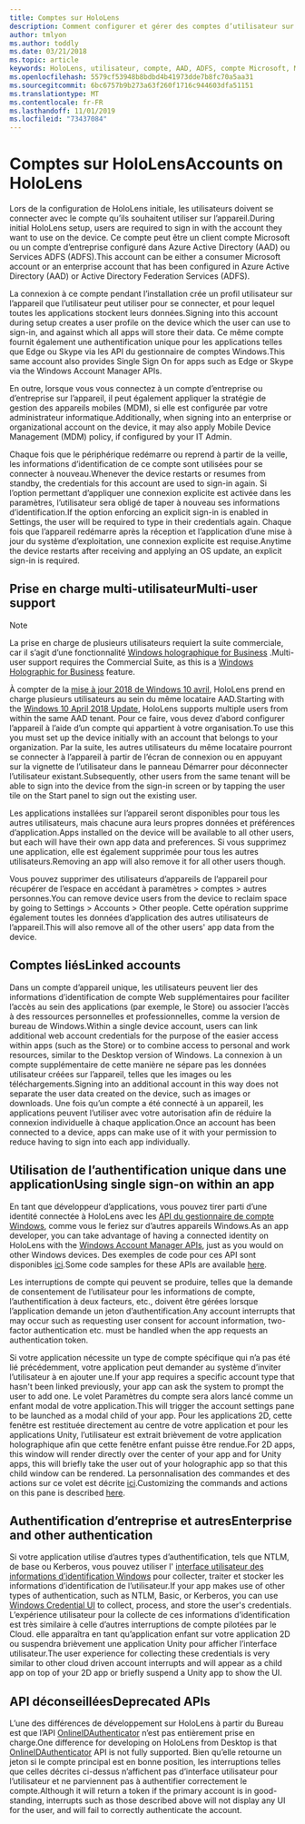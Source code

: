 ```yaml
---
title: Comptes sur HoloLens
description: Comment configurer et gérer des comptes d’utilisateur sur HoloLens.
author: tmlyon
ms.author: toddly
ms.date: 03/21/2018
ms.topic: article
keywords: HoloLens, utilisateur, compte, AAD, ADFS, compte Microsoft, MSA, informations d’identification
ms.openlocfilehash: 5579cf53948b8bdbd4b41973dde7b8fc70a5aa31
ms.sourcegitcommit: 6bc6757b9b273a63f260f1716c944603dfa51151
ms.translationtype: MT
ms.contentlocale: fr-FR
ms.lasthandoff: 11/01/2019
ms.locfileid: "73437084"
---
```

# <a name="accounts-on-hololens"></a><span data-ttu-id="6021d-104">Comptes sur HoloLens</span><span class="sxs-lookup"><span data-stu-id="6021d-104">Accounts on HoloLens</span></span>

<span data-ttu-id="6021d-105">Lors de la configuration de HoloLens initiale, les utilisateurs doivent se connecter avec le compte qu’ils souhaitent utiliser sur l’appareil.</span><span class="sxs-lookup"><span data-stu-id="6021d-105">During initial HoloLens setup, users are required to sign in with the account they want to use on the device.</span></span> <span data-ttu-id="6021d-106">Ce compte peut être un client compte Microsoft ou un compte d’entreprise configuré dans Azure Active Directory (AAD) ou Services ADFS (ADFS).</span><span class="sxs-lookup"><span data-stu-id="6021d-106">This account can be either a consumer Microsoft account or an enterprise account that has been configured in Azure Active Directory (AAD) or Active Directory Federation Services (ADFS).</span></span>

<span data-ttu-id="6021d-107">La connexion à ce compte pendant l’installation crée un profil utilisateur sur l’appareil que l’utilisateur peut utiliser pour se connecter, et pour lequel toutes les applications stockent leurs données.</span><span class="sxs-lookup"><span data-stu-id="6021d-107">Signing into this account during setup creates a user profile on the device which the user can use to sign-in, and against which all apps will store their data.</span></span> <span data-ttu-id="6021d-108">Ce même compte fournit également une authentification unique pour les applications telles que Edge ou Skype via les API du gestionnaire de comptes Windows.</span><span class="sxs-lookup"><span data-stu-id="6021d-108">This same account also provides Single Sign On for apps such as Edge or Skype via the Windows Account Manager APIs.</span></span>

<span data-ttu-id="6021d-109">En outre, lorsque vous vous connectez à un compte d’entreprise ou d’entreprise sur l’appareil, il peut également appliquer la stratégie de gestion des appareils mobiles (MDM), si elle est configurée par votre administrateur informatique.</span><span class="sxs-lookup"><span data-stu-id="6021d-109">Additionally, when signing into an enterprise or organizational account on the device, it may also apply Mobile Device Management (MDM) policy, if configured by your IT Admin.</span></span>

<span data-ttu-id="6021d-110">Chaque fois que le périphérique redémarre ou reprend à partir de la veille, les informations d’identification de ce compte sont utilisées pour se connecter à nouveau.</span><span class="sxs-lookup"><span data-stu-id="6021d-110">Whenever the device restarts or resumes from standby, the credentials for this account are used to sign-in again.</span></span> <span data-ttu-id="6021d-111">Si l’option permettant d’appliquer une connexion explicite est activée dans les paramètres, l’utilisateur sera obligé de taper à nouveau ses informations d’identification.</span><span class="sxs-lookup"><span data-stu-id="6021d-111">If the option enforcing an explicit sign-in is enabled in Settings, the user will be required to type in their credentials again.</span></span> <span data-ttu-id="6021d-112">Chaque fois que l’appareil redémarre après la réception et l’application d’une mise à jour du système d’exploitation, une connexion explicite est requise.</span><span class="sxs-lookup"><span data-stu-id="6021d-112">Anytime the device restarts after receiving and applying an OS update, an explicit sign-in is required.</span></span>

## <a name="multi-user-support"></a><span data-ttu-id="6021d-113">Prise en charge multi-utilisateur</span><span class="sxs-lookup"><span data-stu-id="6021d-113">Multi-user support</span></span>

>[!NOTE]
><span data-ttu-id="6021d-114">La prise en charge de plusieurs utilisateurs requiert la suite commerciale, car il s’agit d’une fonctionnalité [Windows holographique for Business](https://docs.microsoft.com/hololens/hololens-upgrade-enterprise) .</span><span class="sxs-lookup"><span data-stu-id="6021d-114">Multi-user support requires the Commercial Suite, as this is a [Windows Holographic for Business](https://docs.microsoft.com/hololens/hololens-upgrade-enterprise) feature.</span></span>

<span data-ttu-id="6021d-115">À compter de la [mise à jour 2018 de Windows 10 avril](release-notes-april-2018.md), HoloLens prend en charge plusieurs utilisateurs au sein du même locataire AAD.</span><span class="sxs-lookup"><span data-stu-id="6021d-115">Starting with the [Windows 10 April 2018 Update](release-notes-april-2018.md), HoloLens supports multiple users from within the same AAD tenant.</span></span> <span data-ttu-id="6021d-116">Pour ce faire, vous devez d’abord configurer l’appareil à l’aide d’un compte qui appartient à votre organisation.</span><span class="sxs-lookup"><span data-stu-id="6021d-116">To use this you must set up the device initially with an account that belongs to your organization.</span></span> <span data-ttu-id="6021d-117">Par la suite, les autres utilisateurs du même locataire pourront se connecter à l’appareil à partir de l’écran de connexion ou en appuyant sur la vignette de l’utilisateur dans le panneau Démarrer pour déconnecter l’utilisateur existant.</span><span class="sxs-lookup"><span data-stu-id="6021d-117">Subsequently, other users from the same tenant will be able to sign into the device from the sign-in screen or by tapping the user tile on the Start panel to sign out the existing user.</span></span> 

<span data-ttu-id="6021d-118">Les applications installées sur l’appareil seront disponibles pour tous les autres utilisateurs, mais chacune aura leurs propres données et préférences d’application.</span><span class="sxs-lookup"><span data-stu-id="6021d-118">Apps installed on the device will be available to all other users, but each will have their own app data and preferences.</span></span> <span data-ttu-id="6021d-119">Si vous supprimez une application, elle est également supprimée pour tous les autres utilisateurs.</span><span class="sxs-lookup"><span data-stu-id="6021d-119">Removing an app will also remove it for all other users though.</span></span> 

<span data-ttu-id="6021d-120">Vous pouvez supprimer des utilisateurs d’appareils de l’appareil pour récupérer de l’espace en accédant à paramètres > comptes > autres personnes.</span><span class="sxs-lookup"><span data-stu-id="6021d-120">You can remove device users from the device to reclaim space by going to Settings > Accounts > Other people.</span></span> <span data-ttu-id="6021d-121">Cette opération supprime également toutes les données d’application des autres utilisateurs de l’appareil.</span><span class="sxs-lookup"><span data-stu-id="6021d-121">This will also remove all of the other users' app data from the device.</span></span> 

## <a name="linked-accounts"></a><span data-ttu-id="6021d-122">Comptes liés</span><span class="sxs-lookup"><span data-stu-id="6021d-122">Linked accounts</span></span>

<span data-ttu-id="6021d-123">Dans un compte d’appareil unique, les utilisateurs peuvent lier des informations d’identification de compte Web supplémentaires pour faciliter l’accès au sein des applications (par exemple, le Store) ou associer l’accès à des ressources personnelles et professionnelles, comme la version de bureau de Windows.</span><span class="sxs-lookup"><span data-stu-id="6021d-123">Within a single device account, users can link additional web account credentials for the purpose of the easier access within apps (such as the Store) or to combine access to personal and work resources, similar to the Desktop version of Windows.</span></span> <span data-ttu-id="6021d-124">La connexion à un compte supplémentaire de cette manière ne sépare pas les données utilisateur créées sur l’appareil, telles que les images ou les téléchargements.</span><span class="sxs-lookup"><span data-stu-id="6021d-124">Signing into an additional account in this way does not separate the user data created on the device, such as images or downloads.</span></span> <span data-ttu-id="6021d-125">Une fois qu’un compte a été connecté à un appareil, les applications peuvent l’utiliser avec votre autorisation afin de réduire la connexion individuelle à chaque application.</span><span class="sxs-lookup"><span data-stu-id="6021d-125">Once an account has been connected to a device, apps can make use of it with your permission to reduce having to sign into each app individually.</span></span>

## <a name="using-single-sign-on-within-an-app"></a><span data-ttu-id="6021d-126">Utilisation de l’authentification unique dans une application</span><span class="sxs-lookup"><span data-stu-id="6021d-126">Using single sign-on within an app</span></span>

<span data-ttu-id="6021d-127">En tant que développeur d’applications, vous pouvez tirer parti d’une identité connectée à HoloLens avec les [API du gestionnaire de compte Windows](https://msdn.microsoft.com/library/windows/apps/xaml/windows.security.authentication.web.core.aspx), comme vous le feriez sur d’autres appareils Windows.</span><span class="sxs-lookup"><span data-stu-id="6021d-127">As an app developer, you can take advantage of having a connected identity on HoloLens with the [Windows Account Manager APIs](https://msdn.microsoft.com/library/windows/apps/xaml/windows.security.authentication.web.core.aspx), just as you would on other Windows devices.</span></span> <span data-ttu-id="6021d-128">Des exemples de code pour ces API sont disponibles [ici](https://go.microsoft.com/fwlink/p/?LinkId=620621).</span><span class="sxs-lookup"><span data-stu-id="6021d-128">Some code samples for these APIs are available [here](https://go.microsoft.com/fwlink/p/?LinkId=620621).</span></span>

<span data-ttu-id="6021d-129">Les interruptions de compte qui peuvent se produire, telles que la demande de consentement de l’utilisateur pour les informations de compte, l’authentification à deux facteurs, etc., doivent être gérées lorsque l’application demande un jeton d’authentification.</span><span class="sxs-lookup"><span data-stu-id="6021d-129">Any account interrupts that may occur such as requesting user consent for account information, two-factor authentication etc. must be handled when the app requests an authentication token.</span></span>

<span data-ttu-id="6021d-130">Si votre application nécessite un type de compte spécifique qui n’a pas été lié précédemment, votre application peut demander au système d’inviter l’utilisateur à en ajouter une.</span><span class="sxs-lookup"><span data-stu-id="6021d-130">If your app requires a specific account type that hasn't been linked previously, your app can ask the system to prompt the user to add one.</span></span> <span data-ttu-id="6021d-131">Le volet Paramètres du compte sera alors lancé comme un enfant modal de votre application.</span><span class="sxs-lookup"><span data-stu-id="6021d-131">This will trigger the account settings pane to be launched as a modal child of your app.</span></span> <span data-ttu-id="6021d-132">Pour les applications 2D, cette fenêtre est restituée directement au centre de votre application et pour les applications Unity, l’utilisateur est extrait brièvement de votre application holographique afin que cette fenêtre enfant puisse être rendue.</span><span class="sxs-lookup"><span data-stu-id="6021d-132">For 2D apps, this window will render directly over the center of your app and for Unity apps, this will briefly take the user out of your holographic app so that this child window can be rendered.</span></span> <span data-ttu-id="6021d-133">La personnalisation des commandes et des actions sur ce volet est décrite [ici](https://msdn.microsoft.com/library/windows/apps/windows.ui.applicationsettings.webaccountcommand.aspx).</span><span class="sxs-lookup"><span data-stu-id="6021d-133">Customizing the commands and actions on this pane is described [here](https://msdn.microsoft.com/library/windows/apps/windows.ui.applicationsettings.webaccountcommand.aspx).</span></span>

## <a name="enterprise-and-other-authentication"></a><span data-ttu-id="6021d-134">Authentification d’entreprise et autres</span><span class="sxs-lookup"><span data-stu-id="6021d-134">Enterprise and other authentication</span></span>

<span data-ttu-id="6021d-135">Si votre application utilise d’autres types d’authentification, tels que NTLM, de base ou Kerberos, vous pouvez utiliser l' [interface utilisateur des informations d’identification Windows](https://msdn.microsoft.com/library/windows/apps/windows.security.credentials.ui.aspx) pour collecter, traiter et stocker les informations d’identification de l’utilisateur.</span><span class="sxs-lookup"><span data-stu-id="6021d-135">If your app makes use of other types of authentication, such as NTLM, Basic, or Kerberos, you can use [Windows Credential UI](https://msdn.microsoft.com/library/windows/apps/windows.security.credentials.ui.aspx) to collect, process, and store the user's credentials.</span></span> <span data-ttu-id="6021d-136">L’expérience utilisateur pour la collecte de ces informations d’identification est très similaire à celle d’autres interruptions de compte pilotées par le Cloud. elle apparaîtra en tant qu’application enfant sur votre application 2D ou suspendra brièvement une application Unity pour afficher l’interface utilisateur.</span><span class="sxs-lookup"><span data-stu-id="6021d-136">The user experience for collecting these credentials is very similar to other cloud driven account interrupts and will appear as a child app on top of your 2D app or briefly suspend a Unity app to show the UI.</span></span>

## <a name="deprecated-apis"></a><span data-ttu-id="6021d-137">API déconseillées</span><span class="sxs-lookup"><span data-stu-id="6021d-137">Deprecated APIs</span></span>

<span data-ttu-id="6021d-138">L’une des différences de développement sur HoloLens à partir du Bureau est que l’API [OnlineIDAuthenticator](https://msdn.microsoft.com/library/windows/apps/windows.security.authentication.onlineid.onlineidauthenticator.aspx) n’est pas entièrement prise en charge.</span><span class="sxs-lookup"><span data-stu-id="6021d-138">One difference for developing on HoloLens from Desktop is that [OnlineIDAuthenticator](https://msdn.microsoft.com/library/windows/apps/windows.security.authentication.onlineid.onlineidauthenticator.aspx) API is not fully supported.</span></span> <span data-ttu-id="6021d-139">Bien qu’elle retourne un jeton si le compte principal est en bonne position, les interruptions telles que celles décrites ci-dessus n’affichent pas d’interface utilisateur pour l’utilisateur et ne parviennent pas à authentifier correctement le compte.</span><span class="sxs-lookup"><span data-stu-id="6021d-139">Although it will return a token if the primary account is in good-standing, interrupts such as those described above will not display any UI for the user, and will fail to correctly authenticate the account.</span></span>

